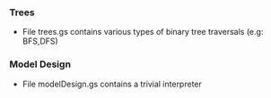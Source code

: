 ### Trees
* File trees.gs contains various types of binary tree traversals (e.g: BFS,DFS)

### Model Design
* File modelDesign.gs contains a trivial interpreter
